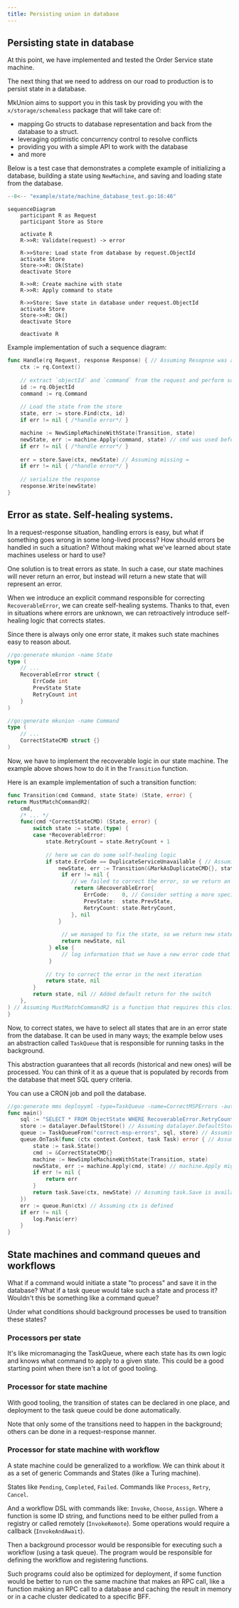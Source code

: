 ```yaml
---
title: Persisting union in database
---
```

## Persisting state in database

At this point, we have implemented and tested the Order Service state machine.

The next thing that we need to address on our road to production is to persist state in a database.

MkUnion aims to support you in this task by providing you with the `x/storage/schemaless` package that will take care of:

- mapping Go structs to database representation and back from the database to a struct.
- leveraging optimistic concurrency control to resolve conflicts
- providing you with a simple API to work with the database
- and more

Below is a test case that demonstrates a complete example of initializing a database,
building a state using `NewMachine`, and saving and loading state from the database.

```go title="example/state/machine_database_test.go"
--8<-- "example/state/machine_database_test.go:16:46"
```

```mermaid
sequenceDiagram
    participant R as Request
    participant Store as Store

    activate R
    R->>R: Validate(request) -> error
    
    R->>Store: Load state from database by request.ObjectId
    activate Store
    Store->>R: Ok(State)
    deactivate Store
    
    R->>R: Create machine with state
    R->>R: Apply command to state
    
    R->>Store: Save state in database under request.ObjectId
    activate Store
    Store->>R: Ok()
    deactivate Store
    
    deactivate R
```

Example implementation of such a sequence diagram:

```go
func Handle(rq Request, response Response) { // Assuming Resopnse was a typo for Response
	ctx := rq.Context()
	
	// extract `objectId` and `command` from the request and perform some validation
    id := rq.ObjectId
	command := rq.Command
	
    // Load the state from the store
    state, err := store.Find(ctx, id)
	if err != nil { /*handle error*/ }

    machine := NewSimpleMachineWithState(Transition, state)
    newState, err := machine.Apply(command, state) // cmd was used before, assuming command
    if err != nil { /*handle error*/ }
	
    err = store.Save(ctx, newState) // Assuming missing =
    if err != nil { /*handle error*/ }
	
	// serialize the response
	response.Write(newState)
}
```

## Error as state. Self-healing systems.
In a request-response situation, handling errors is easy, but what if something goes wrong in some long-lived process?
How should errors be handled in such a situation? Without making what we've learned about state machines useless or hard to use?

One solution is to treat errors as state.
In such a case, our state machines will never return an error, but instead will return a new state that will represent an error.

When we introduce an explicit command responsible for correcting `RecoverableError`, we can create self-healing systems.
Thanks to that, even in situations where errors are unknown, we can retroactively introduce self-healing logic that corrects states.

Since there is always only one error state, it makes such state machines easy to reason about.

```go
//go:generate mkunion -name State
type (
    // ...
    RecoverableError struct {
        ErrCode int
        PrevState State
        RetryCount int
    }
)

//go:generate mkunion -name Command
type (
    // ...
    CorrectStateCMD struct {}
)
```

Now, we have to implement the recoverable logic in our state machine.
The example above shows how to do it in the `Transition` function.

Here is an example implementation of such a transition function:

```go
func Transition(cmd Command, state State) (State, error) {
return MustMatchCommandR2(
    cmd,
    /* ... */
    func(cmd *CorrectStateCMD) (State, error) {
        switch state := state.(type) {
        case *RecoverableError:
            state.RetryCount = state.RetryCount + 1
			
            // here we can do some self-healing logic
            if state.ErrCode == DuplicateServiceUnavailable { // Assuming DuplicateServiceUnavailable is a defined error code
                newState, err := Transition(&MarkAsDuplicateCMD{}, state.PrevState) // Assuming MarkAsDuplicateCMD is a defined command
                 if err != nil {
                    // we failed to correct the error, so we return an error state 
                     return &RecoverableError{
                        ErrCode:    0, // Consider setting a more specific error code from 'err'
                        PrevState:  state.PrevState,
                        RetryCount: state.RetryCount,
                    }, nil
                }
				
                 // we managed to fix the state, so we return new state
                 return newState, nil
             } else {
                 // log information that we have a new error code that we don't know how to handle
             }
			
            // try to correct the error in the next iteration
            return state, nil
        }
        return state, nil // Added default return for the switch
    },
) // Assuming MustMatchCommandR2 is a function that requires this closing parenthesis
}
```

Now, to correct states, we have to select all states that are in an error state from the database.
It can be used in many ways; the example below uses an abstraction called `TaskQueue` that is responsible for running tasks in the background.

This abstraction guarantees that all records (historical and new ones) will be processed.
You can think of it as a queue that is populated by records from the database that meet SQL query criteria.

You can use a CRON job and poll the database.

```go
//go:generate mms deployyml -type=TaskQueue -name=CorrectMSPErrors -autoscale=1,10 -memory=128Mi -cpu=100m -timeout=10s -schedule="0 0 * * *"
func main()
    sql := "SELECT * FROM ObjectState WHERE RecoverableError.RetryCount < 3" // Assuming ObjectState is the table
    store := datalayer.DefaultStore() // Assuming datalayer.DefaultStore() is available
    queue := TaskQueueFrom("correct-msp-errors", sql, store) // Assuming TaskQueueFrom is available
    queue.OnTask(func (ctx context.Context, task Task) error { // Assuming Task type is defined
        state := task.State()
        cmd := &CorrectStateCMD{}
        machine := NewSimpleMachineWithState(Transition, state)
        newState, err := machine.Apply(cmd, state) // machine.Apply might need context
        if err != nil {
            return err
        }
        return task.Save(ctx, newState) // Assuming task.Save is available
    })
    err := queue.Run(ctx) // Assuming ctx is defined
    if err != nil {
        log.Panic(err)
    }
}
```


## State machines and command queues and workflows
What if a command would initiate a state "to process" and save it in the database?
What if a task queue would take such a state and process it?
Wouldn't this be something like a command queue?

Under what conditions should background processes be used to transition these states?

### Processors per state
It's like micromanaging the TaskQueue, where each state has its own logic and knows what command to apply to a given state.
This could be a good starting point when there isn't a lot of good tooling.

### Processor for state machine
With good tooling, the transition of states can be declared in one place,
and deployment to the task queue could be done automatically.

Note that only some of the transitions need to happen in the background; others can be done in a request-response manner.

### Processor for state machine with workflow
A state machine could be generalized to a workflow.
We can think about it as a set of generic Commands and States (like a Turing machine).

States like `Pending`, `Completed`, `Failed`.
Commands like `Process`, `Retry`, `Cancel`.

And a workflow DSL with commands like: `Invoke`, `Choose`, `Assign`.
Where a function is some ID string, and functions need to be either
pulled from a registry or called remotely (`InvokeRemote`).
Some operations would require a callback (`InvokeAndAwait`).

Then a background processor would be responsible for executing such a workflow (using a task queue).
The program would be responsible for defining the workflow and registering functions.

Such programs could also be optimized for deployment,
if some function would be better to run on the same machine that makes an RPC call,
like a function making an RPC call to a database and caching the result in memory or in a cache cluster dedicated to a specific BFF.



